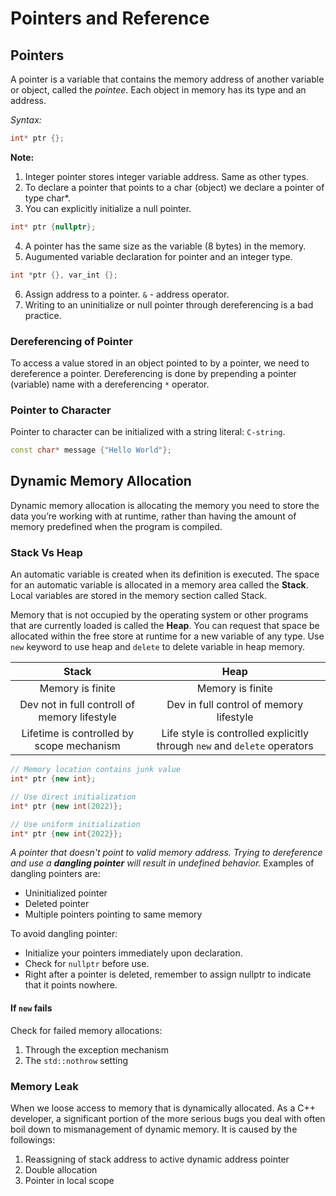 # Pointers and Reference
## Pointers

A pointer is a variable that contains the memory address of another variable or object, called the *pointee*. Each object in memory has its type and an address.

*Syntax:*
```c++
int* ptr {};
```

**Note:** 
1. Integer pointer stores integer variable address. Same as other types.
2. To declare a pointer that points to a char (object) we declare a pointer of type char*.
3. You can explicitly initialize a null pointer. 
   
```c++
int* ptr {nullptr};
```
4. A pointer has the same size as the variable (8 bytes) in the memory.
5. Augumented variable declaration for pointer and an integer type.
 ```c++
 int *ptr {}, var_int {};
``` 
6. Assign address to a pointer. `&` - address operator.
7. Writing to an uninitialize or null pointer through dereferencing is a bad practice.

### Dereferencing of Pointer
To access a value stored in an object pointed to by a pointer, we need to dereference a pointer. Dereferencing is done by prepending a pointer (variable) name with a dereferencing `*` operator.

### Pointer to Character
Pointer to character can be initialized with a string literal: `C-string`.
```c++
const char* message {"Hello World"};
```

## Dynamic Memory Allocation
Dynamic memory allocation is allocating the memory you need to store the data you’re working with at runtime, rather than having the amount of memory predefined when the program is compiled.

### Stack Vs Heap
An automatic variable is created when its definition is executed. The space for an automatic variable is allocated in a memory area called the **Stack**. Local variables are stored in the memory section called Stack.

Memory that is not occupied by the operating system or other programs that are currently loaded is called the **Heap**. You can request that space be allocated within the free store at runtime for a new variable of any type.
Use `new` keyword to use heap and `delete` to delete variable in heap memory.

| Stack     | Heap      |
|:---------:|:---------:|
|Memory is finite|Memory is finite|
|Dev not in full controll of memory lifestyle| Dev in full control of memory lifestyle|
|Lifetime is controlled by scope mechanism| Life style is controlled explicitly through `new` and `delete` operators|

```c++
// Memory location contains junk value
int* ptr {new int};

// Use direct initialization
int* ptr {new int(2022)};

// Use uniform initialization
int* ptr {new int{2022}};
```

*A pointer that doesn't point to valid memory address. Trying to dereference and use a **dangling pointer** will result in undefined behavior.* Examples of dangling pointers are: 

* Uninitialized pointer
* Deleted pointer
* Multiple pointers pointing to same memory

To avoid dangling pointer:

* Initialize your pointers immediately upon declaration.
* Check for `nullptr` before use.
* Right after a pointer is deleted, remember to assign nullptr to indicate that it points nowhere.

#### If `new` fails
Check for failed memory allocations:

1. Through the exception mechanism
2. The `std::nothrow` setting

### Memory Leak
When we loose access to memory that is dynamically allocated. As a C++ developer, a significant portion of the more serious bugs you deal with often boil down to mismanagement of dynamic memory. It is caused by the followings:
1. Reassigning of stack address to active dynamic address pointer
2. Double allocation
3. Pointer in local scope